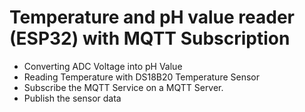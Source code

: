 # Temperature and pH value reader (ESP32) with MQTT Subscription
- Converting ADC Voltage into pH Value
- Reading Temperature with DS18B20 Temperature Sensor
- Subscribe the MQTT Service on a MQTT Server.
- Publish the sensor data
